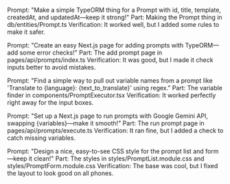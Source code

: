 Prompt: "Make a simple TypeORM thing for a Prompt with id, title, template, createdAt, and updatedAt—keep it strong!"
Part: Making the Prompt thing in db/entities/Prompt.ts
Verification: It worked well, but I added some rules to make it safer.

Prompt: "Create an easy Next.js page for adding prompts with TypeORM—add some error checks!"
Part: The add prompt page in pages/api/prompts/index.ts
Verification: It was good, but I made it check inputs better to avoid mistakes.

Prompt: "Find a simple way to pull out variable names from a prompt like 'Translate to {language}: {text_to_translate}' using regex."
Part: The variable finder in components/PromptExecutor.tsx
Verification: It worked perfectly right away for the input boxes.

Prompt: "Set up a Next.js page to run prompts with Google Gemini API, swapping {variables}—make it smooth!"
Part: The run prompt page in pages/api/prompts/execute.ts
Verification: It ran fine, but I added a check to catch missing variables.

Prompt: "Design a nice, easy-to-see CSS style for the prompt list and form—keep it clean!"
Part: The styles in styles/PromptList.module.css and styles/PromptForm.module.css
Verification: The base was cool, but I fixed the layout to look good on all phones.